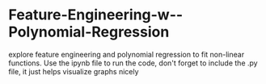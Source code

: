 # Feature-Engineering-w--Polynomial-Regression
explore feature engineering and polynomial regression to fit non-linear functions.
Use the ipynb file to run the code, don't forget to include the .py file, it just helps 
visualize graphs nicely
